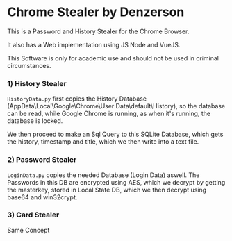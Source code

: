 # Chrome Stealer by Denzerson

This is a Password and History Stealer for the Chrome Browser.

It also has a Web implementation using JS Node and VueJS.

This Software is only for academic use and should not be used in criminal circumstances.

### 1) History Stealer

`HistoryData.py` first copies the History Database (AppData\Local\Google\Chrome\User Data\default\History), so the database can be read, while Google Chrome is running, as when it's running, the database is locked.

We then proceed to make an Sql Query to this SQLite Database, which gets the history, timestamp and title, which we then write into a text file.

### 2) Password Stealer

`LoginData.py` copies the needed Database (Login Data) aswell. The Passwords in this DB are encrypted using AES, which we decrypt by getting the masterkey, stored in Local State DB, which we then decrypt using base64 and win32crypt.

### 3) Card Stealer

Same Concept


